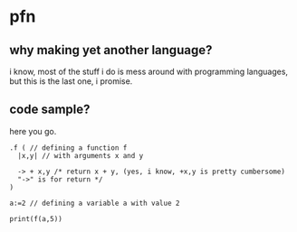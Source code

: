 # pfn

## why making yet another language?

i know, most of the stuff i do is mess around with
programming languages, but this is the last one, i
promise.

## code sample?

here you go.

```
.f ( // defining a function f
  |x,y| // with arguments x and y

  -> + x,y /* return x + y, (yes, i know, +x,y is pretty cumbersome)
  "->" is for return */
)

a:=2 // defining a variable a with value 2

print(f(a,5))
```

